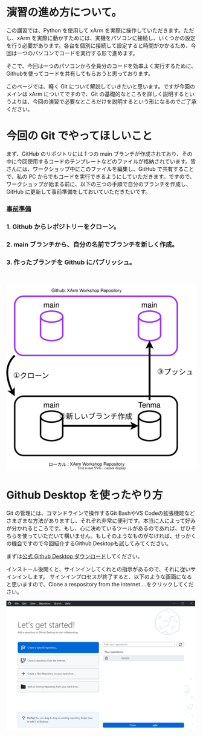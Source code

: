 # 演習の進め方について。

この講習では、Python を使用して xArm を実際に操作していただきます。ただし、xArm を実際に動かすためには、実機をパソコンに接続し、いくつかの設定を行う必要があります。各台を個別に接続して設定すると時間がかかるため、今回は一つのパソコンでコードを実行する形で進めます。

そこで、今回は一つのパソコンから全員分のコードを効率よく実行するために、Githubを使ってコードを共有してもらおうと思っております。

このページでは、軽く Git について解説していきたいと思います。ですが今回のメインは xArm についてですので、Git の基礎的なところを詳しく説明するというよりは、今回の演習で必要なところだけを説明するという形になるのでご了承ください。

# 今回の Git でやってほしいこと

まず、GitHub のリポジトリには 1 つの main ブランチが作成されており、その中に今回使用するコードのテンプレートなどのファイルが格納されています。皆さんには、ワークショップ中にこのファイルを編集し、GitHub で共有することで、私の PC からでもコードを実行できるようにしていただきます。ですので、ワークショップが始まる前に、以下の三つの手順で自分のブランチを作成し、GitHub に更新して事前準備をしておいていただきたいです。

### <u>事前準備</u>

### 1. Github からレポジトリーをクローン。

### 2. main ブランチから、自分の名前でブランチを新しく作成。

### 3. 作ったブランチを Github にパブリッシュ。

<br>

![Git Flow](./assets/git_flow.svg)
<br>

# Github Desktop を使ったやり方

Git の管理には、コマンドラインで操作するGit BashやVS Codeの拡張機能などさまざまな方法がありますし、それぞれ非常に便利です。本当に人によって好みが分かれるところです。もし、心に決めているツールがあるのであれば、ぜひそちらを使っていただいて構いません。もしそのようなものがなければ、せっかくの機会ですので今回紹介するGithub Desktopも試してみてください。

まずは[公式 Github Desktop ダウンロード](https://desktop.github.com/)してください。

インストール後開くと、サインインしてくれとの指示があるので、それに従いサインインします。
サインインプロセスが終了すると、以下のような画面になると思いますので、Clone a respository from the internet....をクリックしてください。

<img src="./assets/first_window.png" width="500">
